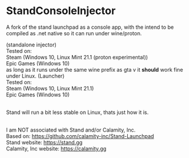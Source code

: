 # StandConsoleInjector
A fork of the stand launchpad as a console app, with the intend to be compiled as .net native so it can run under wine/proton.

(standalone injector)<br >
Tested on:<br >Steam (Windows 10, Linux Mint 21.1 (proton experimental))<br >Epic Games (Windows 10)<br >as long as it runs under the same wine prefix as gta v it **should** work fine under Linux.
(Launcher)<br >
Tested on:<br >Steam (Windows 10, Linux Mint 21.1)<br >Epic Games (Windows 10)

<br >Stand will run a bit less stable on Linux, thats just how it is.

<br >I am NOT associated with Stand and/or Calamity, Inc.
<br >Based on: https://github.com/calamity-inc/Stand-Launchpad
<br >Stand website: https://stand.gg
<br >Calamity, Inc website: https://calamity.gg
